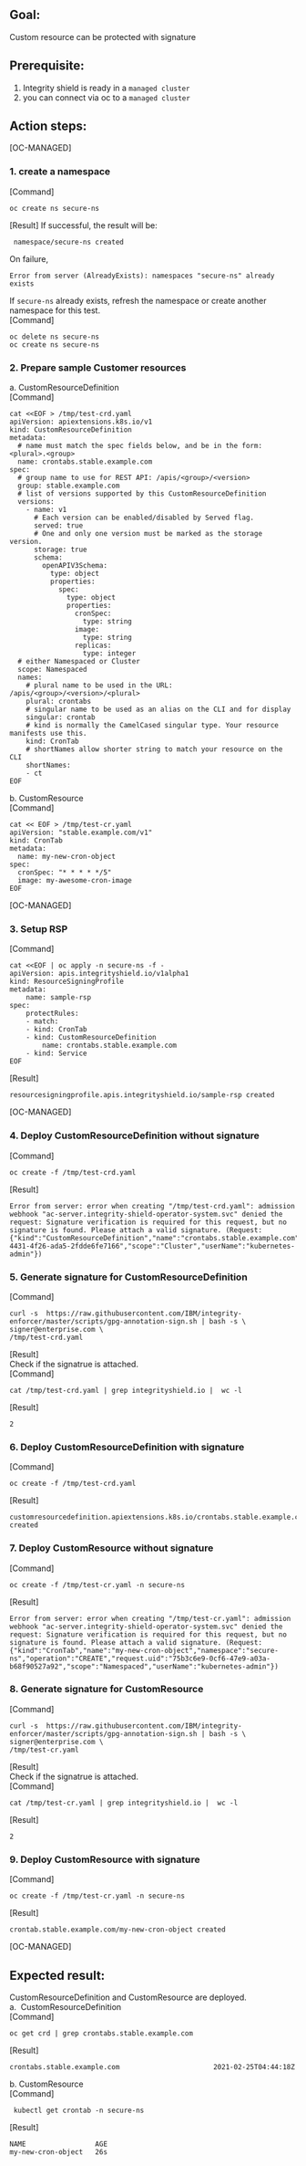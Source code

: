 ## Goal:
Custom resource can be protected with signature

## Prerequisite: 
1. Integrity shield is ready in a `managed cluster`
2. you can connect via oc to a `managed cluster`

## Action steps:

[OC-MANAGED]
### 1. create a namespace  
[Command]  
```
oc create ns secure-ns 
```
[Result]
If successful, the result will be:
```
 namespace/secure-ns created
```
On failure, 
```
Error from server (AlreadyExists): namespaces "secure-ns" already exists
```
If `secure-ns` already exists, refresh the namespace or create another namespace for this test.   
[Command]  
```
oc delete ns secure-ns
oc create ns secure-ns
```


### 2. Prepare sample Customer resources  
a. CustomResourceDefinition  
[Command]  
```
cat <<EOF > /tmp/test-crd.yaml
apiVersion: apiextensions.k8s.io/v1
kind: CustomResourceDefinition
metadata:
  # name must match the spec fields below, and be in the form: <plural>.<group>
  name: crontabs.stable.example.com
spec:
  # group name to use for REST API: /apis/<group>/<version>
  group: stable.example.com
  # list of versions supported by this CustomResourceDefinition
  versions:
    - name: v1
      # Each version can be enabled/disabled by Served flag.
      served: true
      # One and only one version must be marked as the storage version.
      storage: true
      schema:
        openAPIV3Schema:
          type: object
          properties:
            spec:
              type: object
              properties:
                cronSpec:
                  type: string
                image:
                  type: string
                replicas:
                  type: integer
  # either Namespaced or Cluster
  scope: Namespaced
  names:
    # plural name to be used in the URL: /apis/<group>/<version>/<plural>
    plural: crontabs
    # singular name to be used as an alias on the CLI and for display
    singular: crontab
    # kind is normally the CamelCased singular type. Your resource manifests use this.
    kind: CronTab
    # shortNames allow shorter string to match your resource on the CLI
    shortNames:
    - ct
EOF
```

b. CustomResource  
[Command]

```
cat << EOF > /tmp/test-cr.yaml
apiVersion: "stable.example.com/v1"
kind: CronTab
metadata:
  name: my-new-cron-object
spec:
  cronSpec: "* * * * */5"
  image: my-awesome-cron-image
EOF
```

[OC-MANAGED]  

### 3. Setup RSP  
[Command]

```
cat <<EOF | oc apply -n secure-ns -f -
apiVersion: apis.integrityshield.io/v1alpha1
kind: ResourceSigningProfile
metadata:
    name: sample-rsp
spec:
    protectRules:
    - match:
    - kind: CronTab
    - kind: CustomResourceDefinition
        name: crontabs.stable.example.com 
    - kind: Service
EOF
```

[Result]

```
resourcesigningprofile.apis.integrityshield.io/sample-rsp created
```

[OC-MANAGED]    

### 4. Deploy CustomResourceDefinition without signature  

[Command]

```
oc create -f /tmp/test-crd.yaml
```

[Result]

```
Error from server: error when creating "/tmp/test-crd.yaml": admission webhook "ac-server.integrity-shield-operator-system.svc" denied the request: Signature verification is required for this request, but no signature is found. Please attach a valid signature. (Request: {"kind":"CustomResourceDefinition","name":"crontabs.stable.example.com","namespace":"","operation":"CREATE","request.uid":"8536c2db-4431-4f26-ada5-2fdde6fe7166","scope":"Cluster","userName":"kubernetes-admin"})
```
### 5. Generate signature for CustomResourceDefinition
[Command]
```
curl -s  https://raw.githubusercontent.com/IBM/integrity-enforcer/master/scripts/gpg-annotation-sign.sh | bash -s \
signer@enterprise.com \
/tmp/test-crd.yaml
```
[Result]  
Check if the signatrue is attached.  
[Command]
```
cat /tmp/test-crd.yaml | grep integrityshield.io |  wc -l
```
[Result]
```
2
```
### 6. Deploy CustomResourceDefinition with signature
[Command]
```
oc create -f /tmp/test-crd.yaml
```

[Result]
```
customresourcedefinition.apiextensions.k8s.io/crontabs.stable.example.com created
```
### 7. Deploy CustomResource without signature    

[Command]
```
oc create -f /tmp/test-cr.yaml -n secure-ns
```
[Result]
```
Error from server: error when creating "/tmp/test-cr.yaml": admission webhook "ac-server.integrity-shield-operator-system.svc" denied the request: Signature verification is required for this request, but no signature is found. Please attach a valid signature. (Request: {"kind":"CronTab","name":"my-new-cron-object","namespace":"secure-ns","operation":"CREATE","request.uid":"75b3c6e9-0cf6-47e9-a03a-b68f90527a92","scope":"Namespaced","userName":"kubernetes-admin"})
```

### 8. Generate signature for CustomResource
[Command]   
```
curl -s  https://raw.githubusercontent.com/IBM/integrity-enforcer/master/scripts/gpg-annotation-sign.sh | bash -s \
signer@enterprise.com \
/tmp/test-cr.yaml
```
[Result]  
Check if the signatrue is attached.  
[Command]
```
cat /tmp/test-cr.yaml | grep integrityshield.io |  wc -l
```
[Result]
```
2
```
### 9. Deploy CustomResource with signature  

[Command]
```
oc create -f /tmp/test-cr.yaml -n secure-ns
```
[Result]
```
crontab.stable.example.com/my-new-cron-object created
```

[OC-MANAGED]   
## Expected result: 
CustomResourceDefinition and CustomResource are deployed.  
a.  CustomResourceDefinition  
[Command]
```
oc get crd | grep crontabs.stable.example.com
```
[Result]
```
crontabs.stable.example.com                       2021-02-25T04:44:18Z
```
b. CustomResource  
[Command]
```
 kubectl get crontab -n secure-ns
```
[Result]
```
NAME                 AGE
my-new-cron-object   26s
```
